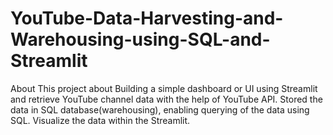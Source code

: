 # YouTube-Data-Harvesting-and-Warehousing-using-SQL-and-Streamlit
About This project about Building a simple dashboard or UI using Streamlit and retrieve YouTube channel data with the help of YouTube API. Stored the data in SQL database(warehousing), enabling querying of the data using SQL. Visualize the data within the Streamlit.
